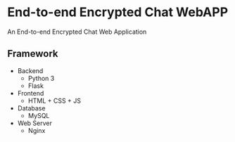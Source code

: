 # End-to-end Encrypted Chat WebAPP

An End-to-end Encrypted Chat Web Application

## Framework

- Backend
  - Python 3
  - Flask
- Frontend
  - HTML + CSS + JS
- Database
  - MySQL
- Web Server
  - Nginx
